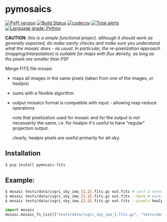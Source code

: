 # pymosaics

[![PyPI version](https://badge.fury.io/py/pymosaic-fits.svg)](https://badge.fury.io/py/pymosaic-fits)
[![Build Status](https://travis-ci.org/volodymyrss/pymosaics.svg?branch=master)](https://travis-ci.org/volodymyrss/pymosaics)
[![codecov](https://codecov.io/gh/volodymyrss/pymosaics/branch/master/graph/badge.svg)](https://codecov.io/gh/volodymyrss/pymosaics)
[![Total alerts](https://img.shields.io/lgtm/alerts/g/volodymyrss/pymosaics.svg?logo=lgtm&logoWidth=18)](https://lgtm.com/projects/g/volodymyrss/pymosaics/alerts/)
[![Language grade: Python](https://img.shields.io/lgtm/grade/python/g/volodymyrss/pymosaics.svg?logo=lgtm&logoWidth=18)](https://lgtm.com/projects/g/volodymyrss/pymosaics/context:python)



__CAUTION__: *this is a simple functional project, although it should work as generally expected, do make sanity checks and make sure you understand what the mosaic does - as usual. In particular, the re-pixelization approach (mapping/interpolation) is suitable for maps with flux density, as long as the pixels are smaller than PSF*

Merge FITS file mosaic

* maps all images in the same pixels (taken from one of the images, or healpix)
* sums with a flexible algorithm

* output mosaics format is compatible with input - allowing map-reduce operations

  note that pixelization used for mosaic and for the output is not necessarily the same, i.e. for healpix it's useful to have "regular" projection output.

  clearly, healpix pixels are  useful primarily for all-sky.

## Installation

```bash
$ pip install pymosaic-fits
```

## Example:

```bash
$ mosaic tests/data/isgri_sky_ima_{1,2}.fits.gz out.fits # just a normal mosaic, pixels/output from first image
$ mosaic tests/data/isgri_sky_ima_{1,2}.fits.gz out.fits --mock # mock, to show assembly
$ mosaic tests/data/isgri_sky_ima_{1,2}.fits.gz out.fits --pixels healpix # healpix pixels, projected output
```

```python
import mosaic                                                            
mosaic.mosaic_fn_list(["tests/data/isgri_sky_ima_1.fits.gz", "tests/data/isgri_sky_ima_2.fits.gz"], "out.fits")
```
